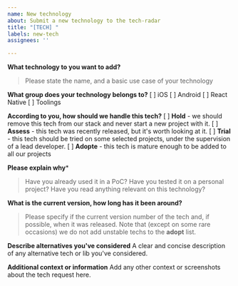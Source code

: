 ```yaml
---
name: New technology
about: Submit a new technology to the tech-radar
title: "[TECH] "
labels: new-tech
assignees: ''

---
```


**What technology to you want to add?**
> Please state the name, and a basic use case of your technology

**What group does your technology belongs to?**
[ ] iOS
[ ] Android
[ ] React Native
[ ] Toolings

**According to you, how should we handle this tech?**
[ ] **Hold** - we should remove this tech from our stack and never start a new project with it.
[ ] **Assess** - this tech was recently released, but it's worth looking at it.
[ ] **Trial** - this tech should be tried on some selected projects, under the supervision of a lead developer.
[ ] **Adopte** - this tech is mature enough to be added to all our projects

**Please explain why***
> Have you already used it in a PoC? Have you tested it on a personal project? Have you read anything relevant on this technology?

**What is the current version, how long has it been around?**
> Please specify if the current version number of the tech and, if possible, when it was released.
> Note that (except on some rare occasions) we do not add unstable techs to the **adopt** list.

**Describe alternatives you've considered**
A clear and concise description of any alternative tech or lib you've considered.

**Additional context or information**
Add any other context or screenshots about the tech request here.
